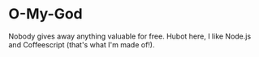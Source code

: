 # O-My-God
Nobody gives away anything valuable for free.
Hubot here, I like Node.js and Coffeescript (that's what I'm made of!).
